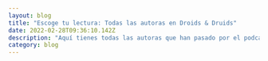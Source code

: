 ```yaml
---
layout: blog
title: "Escoge tu lectura: Todas las autoras en Droids & Druids"
date: 2022-02-28T09:36:10.142Z
description: "Aquí tienes todas las autoras que han pasado por el podcast "
category: blog
---
```

